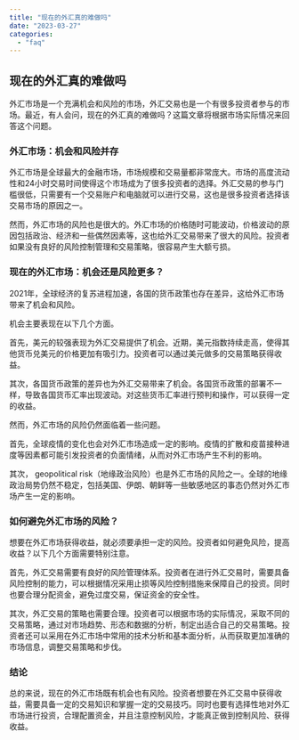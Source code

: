 ```yaml
---
title: "现在的外汇真的难做吗"
date: "2023-03-27"
categories: 
  - "faq"
---
```


## 现在的外汇真的难做吗

外汇市场是一个充满机会和风险的市场，外汇交易也是一个有很多投资者参与的市场。最近，有人会问，现在的外汇真的难做吗？这篇文章将根据市场实际情况来回答这个问题。

### 外汇市场：机会和风险并存

外汇市场是全球最大的金融市场，市场规模和交易量都非常庞大。市场的高度流动性和24小时交易时间使得这个市场成为了很多投资者的选择。外汇交易的参与门槛很低，只需要有一个交易账户和电脑就可以进行交易，这也是很多投资者选择该交易市场的原因之一。

然而，外汇市场的风险也是很大的。外汇市场的价格随时可能波动，价格波动的原因包括政治、经济和一些偶然因素等，这也给外汇交易带来了很大的风险。投资者如果没有良好的风险控制管理和交易策略，很容易产生大额亏损。

### 现在的外汇市场：机会还是风险更多？

2021年，全球经济的复苏进程加速，各国的货币政策也存在差异，这给外汇市场带来了机会和风险。

机会主要表现在以下几个方面。

首先，美元的较强表现为外汇交易提供了机会。近期，美元指数持续走高，使得其他货币兑美元的价格更加有吸引力。投资者可以通过美元做多的交易策略获得收益。

其次，各国货币政策的差异也为外汇交易带来了机会。各国货币政策的部署不一样，导致各国货币汇率出现波动。对这些货币汇率进行预判和操作，可以获得一定的收益。

然而，外汇市场的风险仍然面临着一些问题。

首先，全球疫情的变化也会对外汇市场造成一定的影响。疫情的扩散和疫苗接种进度等因素都可能引发投资者的负面情绪，从而对外汇市场产生不利的影响。

其次， geopolitical risk（地缘政治风险）也是外汇市场的风险之一。全球的地缘政治局势仍然不稳定，包括美国、伊朗、朝鲜等一些敏感地区的事态仍然对外汇市场产生一定的影响。

### 如何避免外汇市场的风险？

想要在外汇市场获得收益，就必须要承担一定的风险。投资者如何避免风险，提高收益？以下几个方面需要特别注意。

首先，外汇交易需要有良好的风险管理体系。投资者在进行外汇交易时，需要具备风险控制的能力，可以根据情况采用止损等风险控制措施来保障自己的投资。同时也要合理分配资金，避免过度交易，保证资金的安全性。

其次，外汇交易的策略也需要合理。投资者可以根据市场的实际情况，采取不同的交易策略，通过对市场趋势、形态和数据的分析，制定出适合自己的交易策略。投资者还可以采用在外汇市场中常用的技术分析和基本面分析，从而获取更加准确的市场信息，调整交易策略和步伐。

### 结论

总的来说，现在的外汇市场既有机会也有风险。投资者想要在外汇交易中获得收益，需要具备一定的交易知识和掌握一定的交易技巧。同时也要有选择性地对外汇市场进行投资，合理配置资金，并且注意控制风险，才能真正做到控制风险、获得收益。
